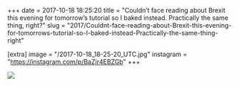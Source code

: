 +++
date = 2017-10-18 18:25:20
title = "Couldn’t face reading about Brexit this evening for tomorrow’s tutorial so I baked instead. Practically the same thing, right?"
slug = "2017/Couldnt-face-reading-about-Brexit-this-evening-for-tomorrows-tutorial-so-I-baked-instead-Practically-the-same-thing-right"

[extra]
image = "/2017-10-18_18-25-20_UTC.jpg"
instagram = "https://instagram.com/p/BaZjr4EBZGb"
+++

<img src="/2017-10-18_18-25-20_UTC.jpg" />
